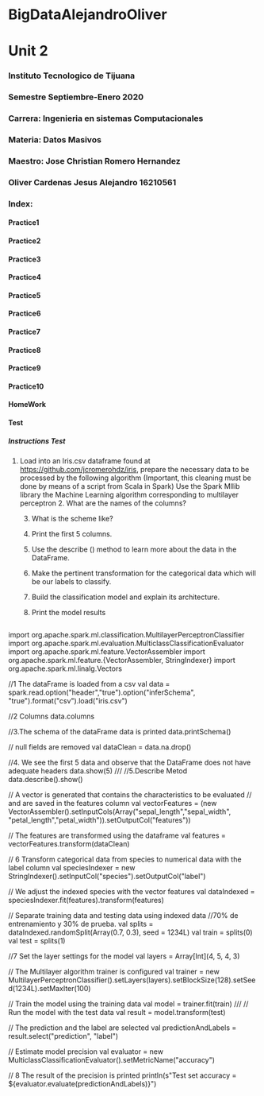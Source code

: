 
# BigDataAlejandroOliver

# Unit 2

###  Instituto Tecnologico de Tijuana
### Semestre Septiembre-Enero 2020 
###  Carrera: Ingenieria en sistemas Computacionales
###  Materia: Datos Masivos
###  Maestro: Jose Christian Romero Hernandez
###   Oliver Cardenas Jesus Alejandro  16210561 



###  Index:
#### Practice1
#### Practice2
#### Practice3
#### Practice4
#### Practice5
#### Practice6
#### Practice7
#### Practice8
#### Practice9
#### Practice10
#### HomeWork
#### Test
#####  Instructions Test
1. Load into an Iris.csv dataframe found at https://github.com/jcromerohdz/iris, prepare the necessary data to be processed by the following algorithm (Important, this cleaning must be done by means of a script from Scala in Spark)
    Use the Spark Mllib library the Machine Learning algorithm corresponding to multilayer perceptron
    2. What are the names of the columns?

    3. What is the scheme like?
    4. Print the first 5 columns.
    5. Use the describe () method to learn more about the data in the DataFrame.
    6. Make the pertinent transformation for the categorical data which will be our labels to classify.
    7. Build the classification model and explain its architecture.

    8. Print the model results
    
    
   ```scala
import org.apache.spark.ml.classification.MultilayerPerceptronClassifier
import org.apache.spark.ml.evaluation.MulticlassClassificationEvaluator
import org.apache.spark.ml.feature.VectorAssembler
import org.apache.spark.ml.feature.{VectorAssembler, StringIndexer}
import org.apache.spark.ml.linalg.Vectors

//1 The dataFrame is loaded from a csv
val data  = spark.read.option("header","true").option("inferSchema", "true").format("csv").load("iris.csv")


//2 Columns
data.columns



//3.The schema of the dataFrame data is printed
data.printSchema()

// null fields are removed
val dataClean = data.na.drop()


//4. We see the first 5 data and observe that the DataFrame does not have adequate headers
data.show(5)
///
//5.Describe Metod
data.describe().show()

//  A vector is generated that contains the characteristics to be evaluated
// and are saved in the features column
val vectorFeatures = (new VectorAssembler().setInputCols(Array("sepal_length","sepal_width", "petal_length","petal_width")).setOutputCol("features"))

// The features are transformed using the dataframe
val features = vectorFeatures.transform(dataClean)

// 6 Transform categorical data from species to numerical data with the label column
val speciesIndexer = new StringIndexer().setInputCol("species").setOutputCol("label")

// We adjust the indexed species with the vector features
val dataIndexed = speciesIndexer.fit(features).transform(features)

// Separate training data and testing data using indexed data
//70% de entrenamiento y 30% de prueba.
val splits = dataIndexed.randomSplit(Array(0.7, 0.3), seed = 1234L)
val train = splits(0)
val test = splits(1)

//7 Set the layer settings for the model
val layers = Array[Int](4, 5, 4, 3)

// The Multilayer algorithm trainer is configured
val trainer = new MultilayerPerceptronClassifier().setLayers(layers).setBlockSize(128).setSeed(1234L).setMaxIter(100)

// Train the model using the training data
val model = trainer.fit(train)
///
// Run the model with the test data
val result = model.transform(test)

// The prediction and the label are selected
val predictionAndLabels = result.select("prediction", "label")

// Estimate model precision
val evaluator = new MulticlassClassificationEvaluator().setMetricName("accuracy")

// 8 The result of the precision is printed
println(s"Test set accuracy = ${evaluator.evaluate(predictionAndLabels)}")
```

